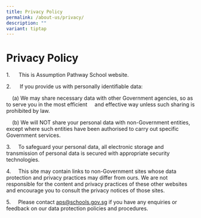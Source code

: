 ```yaml
---
title: Privacy Policy
permalink: /about-us/privacy/
description: ""
variant: tiptap
---
```

Privacy Policy
==============

  

1.      This is Assumption Pathway School website.

2.      If you provide us with personally identifiable data:

    (a) We may share necessary data with other Government agencies, so as to serve you in the most efficient     and effective way unless such sharing is prohibited by law.

    (b) We will NOT share your personal data with non-Government entities, except where such entities have been authorised to carry out specific Government services.

3.     To safeguard your personal data, all electronic storage and transmission of personal data is secured with appropriate security technologies.

4.     This site may contain links to non-Government sites whose data protection and privacy practices may differ from ours. We are not responsible for the content and privacy practices of these other websites and encourage you to consult the privacy notices of those sites.

5.     Please contact [aps@schools.gov.sg](mailto:aps@ite.edu.sg) if you have any enquiries or feedback on our data protection policies and procedures.